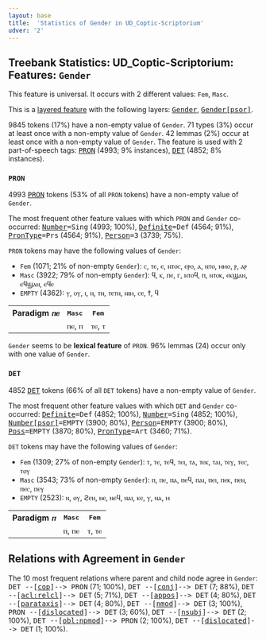 ```yaml
---
layout: base
title:  'Statistics of Gender in UD_Coptic-Scriptorium'
udver: '2'
---
```


## Treebank Statistics: UD_Coptic-Scriptorium: Features: `Gender`

This feature is universal.
It occurs with 2 different values: `Fem`, `Masc`.

This is a <a href="../../u/overview/feat-layers.html">layered feature</a> with the following layers: <tt><a href="cop_scriptorium-feat-Gender.html">Gender</a></tt>, <tt><a href="cop_scriptorium-feat-Gender-psor.html">Gender[psor]</a></tt>.

9845 tokens (17%) have a non-empty value of `Gender`.
71 types (3%) occur at least once with a non-empty value of `Gender`.
42 lemmas (2%) occur at least once with a non-empty value of `Gender`.
The feature is used with 2 part-of-speech tags: <tt><a href="cop_scriptorium-pos-PRON.html">PRON</a></tt> (4993; 9% instances), <tt><a href="cop_scriptorium-pos-DET.html">DET</a></tt> (4852; 8% instances).

### `PRON`

4993 <tt><a href="cop_scriptorium-pos-PRON.html">PRON</a></tt> tokens (53% of all `PRON` tokens) have a non-empty value of `Gender`.

The most frequent other feature values with which `PRON` and `Gender` co-occurred: <tt><a href="cop_scriptorium-feat-Number.html">Number</a></tt><tt>=Sing</tt> (4993; 100%), <tt><a href="cop_scriptorium-feat-Definite.html">Definite</a></tt><tt>=Def</tt> (4564; 91%), <tt><a href="cop_scriptorium-feat-PronType.html">PronType</a></tt><tt>=Prs</tt> (4564; 91%), <tt><a href="cop_scriptorium-feat-Person.html">Person</a></tt><tt>=3</tt> (3739; 75%).

`PRON` tokens may have the following values of `Gender`:

* `Fem` (1071; 21% of non-empty `Gender`): ⲥ, ⲧⲉ, ⲉ, ⲛⲧⲟⲥ, ⲉⲣⲟ, ⲁ, ⲛⲧⲟ, ⲙⲙⲟ, ⲣ, ⲁⲣ
* `Masc` (3922; 79% of non-empty `Gender`): ϥ, ⲕ, ⲡⲉ, ⲅ, ⲛⲧⲟϥ, ⲡ, ⲛⲧⲟⲕ, ⲉⲕϣⲁⲛ, ⲉϥϣⲁⲛ, ⲉϥⲉ
* `EMPTY` (4362): ⲩ, ⲟⲩ, ⲓ, ⲛ, ⲧⲛ, ⲧⲉⲧⲛ, ⲛⲓⲙ, ⲥⲉ, ϯ, ϥ

<table>
  <tr><th>Paradigm <i>ⲡⲉ</i></th><th><tt>Masc</tt></th><th><tt>Fem</tt></th></tr>
  <tr><td><tt></tt></td><td>ⲡⲉ, ⲡ</td><td>ⲧⲉ, ⲧ</td></tr>
</table>

`Gender` seems to be **lexical feature** of `PRON`. 96% lemmas (24) occur only with one value of `Gender`.

### `DET`

4852 <tt><a href="cop_scriptorium-pos-DET.html">DET</a></tt> tokens (66% of all `DET` tokens) have a non-empty value of `Gender`.

The most frequent other feature values with which `DET` and `Gender` co-occurred: <tt><a href="cop_scriptorium-feat-Definite.html">Definite</a></tt><tt>=Def</tt> (4852; 100%), <tt><a href="cop_scriptorium-feat-Number.html">Number</a></tt><tt>=Sing</tt> (4852; 100%), <tt><a href="cop_scriptorium-feat-Number-psor.html">Number[psor]</a></tt><tt>=EMPTY</tt> (3900; 80%), <tt><a href="cop_scriptorium-feat-Person.html">Person</a></tt><tt>=EMPTY</tt> (3900; 80%), <tt><a href="cop_scriptorium-feat-Poss.html">Poss</a></tt><tt>=EMPTY</tt> (3870; 80%), <tt><a href="cop_scriptorium-feat-PronType.html">PronType</a></tt><tt>=Art</tt> (3460; 71%).

`DET` tokens may have the following values of `Gender`:

* `Fem` (1309; 27% of non-empty `Gender`): ⲧ, ⲧⲉ, ⲧⲉϥ, ⲧⲉⲓ, ⲧⲁ, ⲧⲉⲕ, ⲧⲁⲓ, ⲧⲉⲩ, ⲧⲉⲥ, ⲧⲟⲩ
* `Masc` (3543; 73% of non-empty `Gender`): ⲡ, ⲡⲉ, ⲡⲁ, ⲡⲉϥ, ⲡⲁⲓ, ⲡⲉⲓ, ⲡⲉⲕ, ⲡⲉⲛ, ⲡⲉⲥ, ⲡⲉⲩ
* `EMPTY` (2523): ⲛ, ⲟⲩ, ϩⲉⲛ, ⲛⲉ, ⲛⲉϥ, ⲛⲁⲓ, ⲕⲉ, ⲩ, ⲛⲁ, ⲙ

<table>
  <tr><th>Paradigm <i>ⲡ</i></th><th><tt>Masc</tt></th><th><tt>Fem</tt></th></tr>
  <tr><td><tt></tt></td><td>ⲡ, ⲡⲉ</td><td>ⲧ, ⲧⲉ</td></tr>
</table>

## Relations with Agreement in `Gender`

The 10 most frequent relations where parent and child node agree in `Gender`:
<tt>DET --[<tt><a href="cop_scriptorium-dep-cop.html">cop</a></tt>]--> PRON</tt> (71; 100%),
<tt>DET --[<tt><a href="cop_scriptorium-dep-conj.html">conj</a></tt>]--> DET</tt> (7; 88%),
<tt>DET --[<tt><a href="cop_scriptorium-dep-acl-relcl.html">acl:relcl</a></tt>]--> DET</tt> (5; 71%),
<tt>DET --[<tt><a href="cop_scriptorium-dep-appos.html">appos</a></tt>]--> DET</tt> (4; 80%),
<tt>DET --[<tt><a href="cop_scriptorium-dep-parataxis.html">parataxis</a></tt>]--> DET</tt> (4; 80%),
<tt>DET --[<tt><a href="cop_scriptorium-dep-nmod.html">nmod</a></tt>]--> DET</tt> (3; 100%),
<tt>PRON --[<tt><a href="cop_scriptorium-dep-dislocated.html">dislocated</a></tt>]--> DET</tt> (3; 60%),
<tt>DET --[<tt><a href="cop_scriptorium-dep-nsubj.html">nsubj</a></tt>]--> DET</tt> (2; 100%),
<tt>DET --[<tt><a href="cop_scriptorium-dep-obl-npmod.html">obl:npmod</a></tt>]--> PRON</tt> (2; 100%),
<tt>DET --[<tt><a href="cop_scriptorium-dep-dislocated.html">dislocated</a></tt>]--> DET</tt> (1; 100%).

